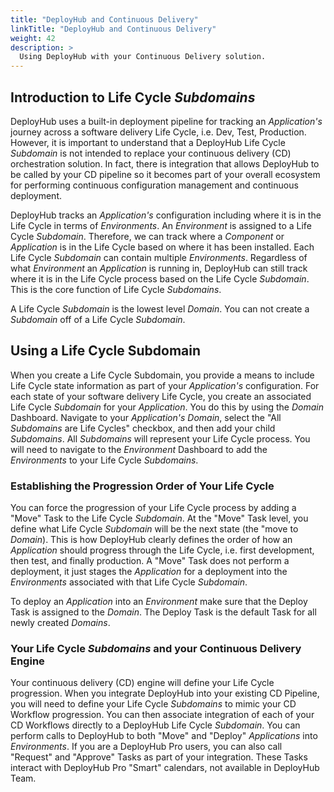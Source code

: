 ```yaml
---
title: "DeployHub and Continuous Delivery"
linkTitle: "DeployHub and Continuous Delivery"
weight: 42
description: >
  Using DeployHub with your Continuous Delivery solution. 
---
```

## Introduction to Life Cycle _Subdomains_

DeployHub uses a built-in deployment pipeline for tracking an _Application's_ journey across a software delivery Life Cycle, i.e. Dev, Test, Production. However, it is important to understand that a DeployHub Life Cycle _Subdomain_ is not intended to replace your continuous delivery (CD) orchestration solution. In fact, there is integration that allows DeployHub to be called by your CD pipeline so it becomes part of your overall ecosystem for performing continuous configuration management and continuous deployment.  

DeployHub tracks an _Application's_ configuration including where it is in the Life Cycle in terms of _Environments_.  An _Environment_ is assigned to a Life Cycle _Subdomain_. Therefore, we can track where a _Component_ or _Application_ is in the Life Cycle based on where it has been installed. Each Life Cycle _Subdomain_ can contain multiple _Environments_. Regardless of what _Environment_ an _Application_ is running in, DeployHub can still track where it is in the Life Cycle process based on the Life Cycle _Subdomain_. This is the core function of Life Cycle _Subdomains_.

A Life Cycle _Subdomain_ is the lowest level _Domain_.  You can not create a _Subdomain_ off of a Life Cycle _Subdomain_.  

## Using a Life Cycle Subdomain

When you create a Life Cycle Subdomain, you provide a means to include Life Cycle state information as part of your _Application's_ configuration. For each state of your software delivery Life Cycle, you create an associated Life Cycle _Subdomain_ for your _Application_. You do this by using the _Domain_ Dashboard. Navigate to your _Application's_ _Domain_, select the  "All _Subdomains_ are Life Cycles" checkbox, and then add your child _Subdomains_.  All _Subdomains_ will represent your Life Cycle process. You will need to navigate to the _Environment_ Dashboard to add the _Environments_ to your Life Cycle _Subdomains_.

### Establishing the Progression Order of Your Life Cycle

You can force the progression of your Life Cycle process by adding a "Move" Task to the Life Cycle _Subdomain_.  At the "Move" Task level, you define what Life Cycle _Subdomain_ will be the next state (the "move to _Domain_). This is how DeployHub clearly defines the order of how an _Application_ should progress through the Life Cycle, i.e. first development, then test, and finally production. A "Move" Task does not perform a deployment, it just stages the _Application_ for a deployment into the _Environments_ associated with that Life Cycle _Subdomain_.

To deploy an _Application_ into an _Environment_ make sure that the Deploy Task is assigned to the _Domain_.  The Deploy Task is the default Task for all newly created _Domains_.  

### Your Life Cycle _Subdomains_ and your Continuous Delivery Engine

Your continuous delivery (CD) engine will define your Life Cycle progression.  When you integrate DeployHub into your existing CD Pipeline, you will need to define your Life Cycle _Subdomains_ to mimic your CD Workflow progression. You can then associate integration of each of your CD Workflows directly to a DeployHub Life Cycle _Subdomain_. You can perform calls to DeployHub to both "Move" and "Deploy" _Applications_ into _Environments_.  If you are a DeployHub Pro users, you can also call "Request" and "Approve" Tasks as part of your integration. These Tasks interact with DeployHub Pro "Smart" calendars, not available in DeployHub Team.
